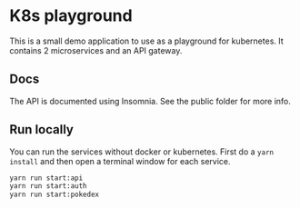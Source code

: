 # K8s playground

This is a small demo application to use as a playground for kubernetes. It contains 2 microservices and an API gateway.

## Docs

The API is documented using Insomnia. See the public folder for more info.

## Run locally

You can run the services without docker or kubernetes. First do a `yarn install` and then open a terminal window for each service.

```sh
yarn run start:api
yarn run start:auth
yarn run start:pokedex
```